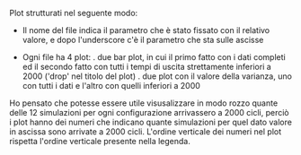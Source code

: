 Plot strutturati nel seguente modo:

- Il nome del file indica il parametro che è stato fissato con il relativo valore, e dopo l'underscore c'è il parametro
che sta sulle ascisse

- Ogni file ha 4 plot:
    . due bar plot, in cui il primo fatto con i dati completi ed il secondo fatto con tutti i tempi di uscita strettamente 
    inferiori a 2000 ('drop' nel titolo del plot)
    . due plot con il valore della varianza, uno con tutti i dati e l'altro con quelli inferiori a 2000
    
    
Ho pensato che potesse essere utile visusalizzare in modo rozzo quante delle 12 simulazioni per ogni configurazione arrivassero
a 2000 cicli, perciò i plot hanno dei numeri che indicano quante simulazioni per quel dato valore in ascissa sono arrivate a 
2000 cicli. L'ordine verticale dei numeri nel plot rispetta l'ordine verticale presente nella legenda.
